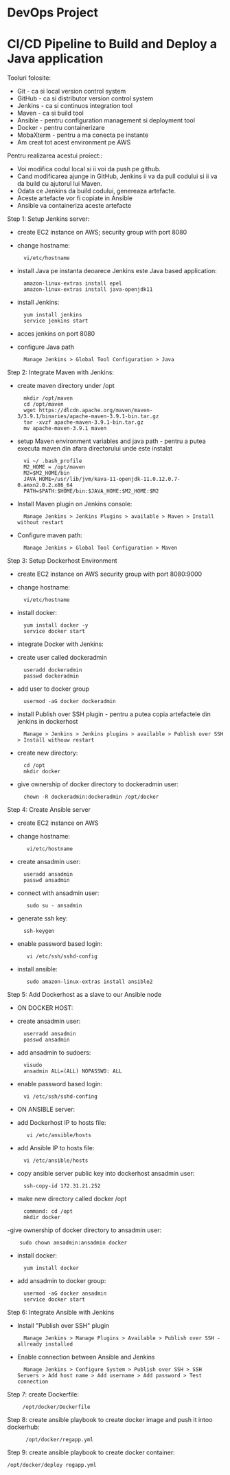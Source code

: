 # DevOps Project
# CI/CD Pipeline to Build and Deploy a Java application

Tooluri folosite:
- Git - ca si local version control system
- GitHub - ca si distributor version control system
- Jenkins - ca si continuos integration tool
- Maven - ca si build tool
- Ansible - pentru configuration management si deployment tool
- Docker - pentru containerizare
- MobaXterm - pentru a ma conecta pe instante
- Am creat tot acest environment pe AWS

Pentru realizarea acestui proiect::
- Voi modifica codul local si ii voi da push pe github.
- Cand modificarea ajunge in GitHub, Jenkins ii va da pull codului si ii va da build cu ajutorul lui Maven. 
- Odata ce Jenkins da build codului, genereaza artefacte. 
- Aceste artefacte vor fi copiate in Ansible 	
- Ansible va containeriza aceste artefacte

Step 1: Setup Jenkins server:

- create EC2 instance on AWS; security group with port 8080

- change hostname:

		vi/etc/hostname

- install Java pe instanta deoarece Jenkins este Java based application:

		amazon-linux-extras install epel
		amazon-linux-extras install java-openjdk11

- install Jenkins:

		yum install jenkins
		service jenkins start

- acces jenkins on port 8080
	
- configure Java path

		Manage Jenkins > Global Tool Configuration > Java
    
Step 2: Integrate Maven with Jenkins:
    
- create maven directory under /opt

		mkdir /opt/maven
		cd /opt/maven
		wget https://dlcdn.apache.org/maven/maven-3/3.9.1/binaries/apache-maven-3.9.1-bin.tar.gz
		tar -xvzf apache-maven-3.9.1-bin.tar.gz
		mv apache-maven-3.9.1 maven

- setup Maven environment variables and java path - pentru a putea executa maven din afara directorului unde este instalat 

		vi ~/ .bash_profile
		M2_HOME = /opt/maven
		M2=$M2_HOME/bin
		JAVA_HOME=/usr/lib/jvm/kava-11-openjdk-11.0.12.0.7-0.amxn2.0.2.x86_64
		PATH=$PATH:$HOME/bin:$JAVA_HOME:$M2_HOME:$M2

- Install Maven plugin on Jenkins console:

		Manage Jenkins > Jenkins Plugins > available > Maven > Install without restart
	
- Configure maven path:

		Manage Jenkins > Global Tool Configuration > Maven
    
Step 3: Setup Dockerhost Environment

- create EC2 instance on AWS security group with port 8080:9000

- change hostname:

		vi/etc/hostname

- install docker:
	
		yum install docker -y
		service docker start

- integrate Docker with Jenkins:
- create user called dockeradmin
	
		useradd dockeradmin
		passwd dockeradmin

- add user to docker group
	
		usermod -aG docker dockeradmin	
	
- install Publish over SSH plugin - pentru a putea copia artefactele din jenkins in dockerhost

		Manage > Jenkins > Jenkins plugins > available > Publish over SSH > Install withouw restart

- create new directory:

		cd /opt
		mkdir docker

- give ownership of docker directory to dockeradmin user:

		chown -R dockeradmin:dockeradmin /opt/docker
    
 Step 4: Create Ansible server
 
- create EC2 instance on AWS

- change hostname:

		 vi/etc/hostname

- create ansadmin user:
	
		useradd ansadmin
		passwd ansadmin

- connect with ansadmin user:

		 sudo su - ansadmin

- generate ssh key: 

		ssh-keygen

- enable password based login:

		 vi /etc/ssh/sshd-config

- install ansible:

		 sudo amazon-linux-extras install ansible2
     
Step 5: Add Dockerhost as a slave to our Ansible node

- ON DOCKER HOST:
- create ansadmin user:
	
		userradd ansadmin
		passwd ansadmin

- add ansadmin to sudoers:

		visudo
		ansadmin ALL=(ALL) NOPASSWD: ALL
		
- enable password based login: 

		vi /etc/ssh/sshd-confing

- ON ANSIBLE server:
- add Dockerhost IP to hosts file:
	
		 vi /etc/ansible/hosts

- add Ansible IP to hosts file: 

		vi /etc/ansible/hosts

- copy ansible server public key into dockerhost ansadmin user:	

		ssh-copy-id 172.31.21.252

- make new directory called docker /opt
	
		command: cd /opt
		mkdir docker
	
-give ownership of docker directory to ansadmin user:
	
		sudo chown ansadmin:ansadmin docker
		
- install docker:

		yum install docker

- add ansadmin to docker group:
	
		usermod -aG docker ansadmin
		service docker start     
    
Step 6: Integrate Ansible with Jenkins

- Install "Publish over SSH" plugin

		Manage Jenkins > Manage Plugins > Available > Publish over SSH - allready installed
	
- Enable connection between Ansible and Jenkins

		Manage Jenkins > Configure System > Publish over SSH > SSH Servers > Add host name > Add username > Add password > Test connection
    
Step 7: create Dockerfile:

   		 /opt/docker/Dockerfile

Step 8: create ansible playbook to create docker image and push it intoo dockerhub: 
    
  		  /opt/docker/regapp.yml

Step 9: create ansible playbook to create docker container: 

    /opt/docker/deploy regapp.yml
